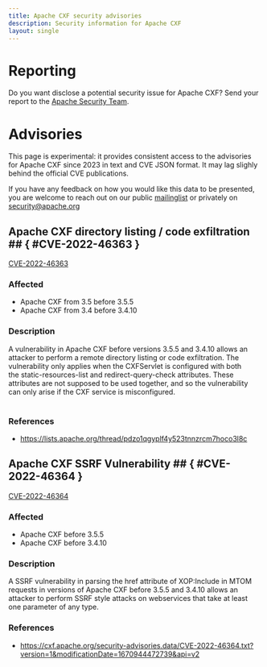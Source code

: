 ```yaml
---
title: Apache CXF security advisories
description: Security information for Apache CXF
layout: single
---
```


# Reporting

Do you want disclose a potential security issue for Apache CXF? Send your report to the  [Apache Security Team](mailto:security@apache.org).

# Advisories

This page is experimental: it provides consistent access to the advisories for Apache CXF since 2023 in text and CVE JSON format. It may lag slighly behind the official CVE publications. 

If you have any feedback on how you would like this data to be presented, you are welcome to reach out on our public [mailinglist](/mailinglist) or privately on [security@apache.org](mailto:security@apache.org)

## Apache CXF directory listing / code exfiltration ## { #CVE-2022-46363 }

[CVE-2022-46363](./CVE-2022-46363.cve.json)

### Affected

* Apache CXF from 3.5 before 3.5.5
* Apache CXF from 3.4 before 3.4.10


### Description

A vulnerability in Apache CXF before versions 3.5.5 and 3.4.10 allows an attacker to perform a remote directory listing or code exfiltration. The vulnerability only applies when the&nbsp;CXFServlet is configured with both the&nbsp;static-resources-list and&nbsp;redirect-query-check attributes. These attributes are not supposed to be used together, and so the vulnerability can only arise if the CXF service is misconfigured.<br><br>

### References
* https://lists.apache.org/thread/pdzo1qgyplf4y523tnnzrcm7hoco3l8c


## Apache CXF SSRF Vulnerability ## { #CVE-2022-46364 }

[CVE-2022-46364](./CVE-2022-46364.cve.json)

### Affected

* Apache CXF before 3.5.5
* Apache CXF before 3.4.10


### Description

A SSRF vulnerability in parsing the&nbsp;href attribute of XOP:Include in MTOM requests in versions of Apache CXF before 3.5.5 and 3.4.10 allows an attacker to perform SSRF style attacks on webservices that take at least one parameter of any type.&nbsp;

### References
* https://cxf.apache.org/security-advisories.data/CVE-2022-46364.txt?version=1&modificationDate=1670944472739&api=v2
